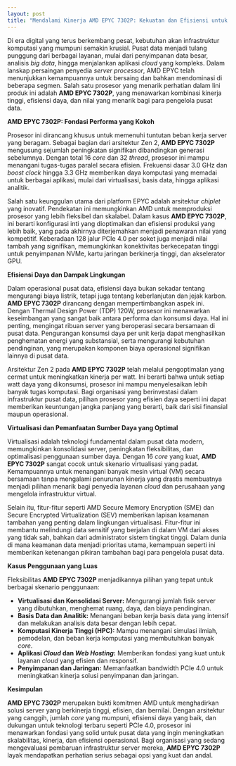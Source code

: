 ```yaml
---
layout: post
title: "Mendalami Kinerja AMD EPYC 7302P: Kekuatan dan Efisiensi untuk Pusat Data Modern"
---
```


Di era digital yang terus berkembang pesat, kebutuhan akan infrastruktur komputasi yang mumpuni semakin krusial. Pusat data menjadi tulang punggung dari berbagai layanan, mulai dari penyimpanan data besar, analisis *big data*, hingga menjalankan aplikasi *cloud* yang kompleks. Dalam lanskap persaingan penyedia *server processor*, AMD EPYC telah menunjukkan kemampuannya untuk bersaing dan bahkan mendominasi di beberapa segmen. Salah satu prosesor yang menarik perhatian dalam lini produk ini adalah **AMD EPYC 7302P**, yang menawarkan kombinasi kinerja tinggi, efisiensi daya, dan nilai yang menarik bagi para pengelola pusat data.

**AMD EPYC 7302P: Fondasi Performa yang Kokoh**

Prosesor ini dirancang khusus untuk memenuhi tuntutan beban kerja server yang beragam. Sebagai bagian dari arsitektur Zen 2, **AMD EPYC 7302P** mengusung sejumlah peningkatan signifikan dibandingkan generasi sebelumnya. Dengan total 16 *core* dan 32 *thread*, prosesor ini mampu menangani tugas-tugas paralel secara efisien. Frekuensi dasar 3.0 GHz dan *boost clock* hingga 3.3 GHz memberikan daya komputasi yang memadai untuk berbagai aplikasi, mulai dari virtualisasi, basis data, hingga aplikasi analitik.

Salah satu keunggulan utama dari platform EPYC adalah arsitektur *chiplet* yang inovatif. Pendekatan ini memungkinkan AMD untuk memproduksi prosesor yang lebih fleksibel dan skalabel. Dalam kasus **AMD EPYC 7302P**, ini berarti konfigurasi inti yang dioptimalkan dan efisiensi produksi yang lebih baik, yang pada akhirnya diterjemahkan menjadi penawaran nilai yang kompetitif. Keberadaan 128 jalur PCIe 4.0 per soket juga menjadi nilai tambah yang signifikan, memungkinkan konektivitas berkecepatan tinggi untuk penyimpanan NVMe, kartu jaringan berkinerja tinggi, dan akselerator GPU.

**Efisiensi Daya dan Dampak Lingkungan**

Dalam operasional pusat data, efisiensi daya bukan sekadar tentang mengurangi biaya listrik, tetapi juga tentang keberlanjutan dan jejak karbon. **AMD EPYC 7302P** dirancang dengan mempertimbangkan aspek ini. Dengan Thermal Design Power (TDP) 120W, prosesor ini menawarkan keseimbangan yang sangat baik antara performa dan konsumsi daya. Hal ini penting, mengingat ribuan server yang beroperasi secara bersamaan di pusat data. Pengurangan konsumsi daya per unit kerja dapat menghasilkan penghematan energi yang substansial, serta mengurangi kebutuhan pendinginan, yang merupakan komponen biaya operasional signifikan lainnya di pusat data.

Arsitektur Zen 2 pada **AMD EPYC 7302P** telah melalui pengoptimalan yang cermat untuk meningkatkan kinerja per watt. Ini berarti bahwa untuk setiap watt daya yang dikonsumsi, prosesor ini mampu menyelesaikan lebih banyak tugas komputasi. Bagi organisasi yang berinvestasi dalam infrastruktur pusat data, pilihan prosesor yang efisien daya seperti ini dapat memberikan keuntungan jangka panjang yang berarti, baik dari sisi finansial maupun operasional.

**Virtualisasi dan Pemanfaatan Sumber Daya yang Optimal**

Virtualisasi adalah teknologi fundamental dalam pusat data modern, memungkinkan konsolidasi server, peningkatan fleksibilitas, dan optimalisasi penggunaan sumber daya. Dengan 16 *core* yang kuat, **AMD EPYC 7302P** sangat cocok untuk skenario virtualisasi yang padat. Kemampuannya untuk menangani banyak mesin virtual (VM) secara bersamaan tanpa mengalami penurunan kinerja yang drastis membuatnya menjadi pilihan menarik bagi penyedia layanan *cloud* dan perusahaan yang mengelola infrastruktur virtual.

Selain itu, fitur-fitur seperti AMD Secure Memory Encryption (SME) dan Secure Encrypted Virtualization (SEV) memberikan lapisan keamanan tambahan yang penting dalam lingkungan virtualisasi. Fitur-fitur ini membantu melindungi data sensitif yang berjalan di dalam VM dari akses yang tidak sah, bahkan dari administrator sistem tingkat tinggi. Dalam dunia di mana keamanan data menjadi prioritas utama, kemampuan seperti ini memberikan ketenangan pikiran tambahan bagi para pengelola pusat data.

**Kasus Penggunaan yang Luas**

Fleksibilitas **AMD EPYC 7302P** menjadikannya pilihan yang tepat untuk berbagai skenario penggunaan:

*   **Virtualisasi dan Konsolidasi Server:** Mengurangi jumlah fisik server yang dibutuhkan, menghemat ruang, daya, dan biaya pendinginan.
*   **Basis Data dan Analitik:** Menangani beban kerja basis data yang intensif dan melakukan analisis data besar dengan lebih cepat.
*   **Komputasi Kinerja Tinggi (HPC):** Mampu menangani simulasi ilmiah, pemodelan, dan beban kerja komputasi yang membutuhkan banyak *core*.
*   **Aplikasi *Cloud* dan *Web Hosting*:** Memberikan fondasi yang kuat untuk layanan *cloud* yang efisien dan responsif.
*   **Penyimpanan dan Jaringan:** Memanfaatkan bandwidth PCIe 4.0 untuk meningkatkan kinerja solusi penyimpanan dan jaringan.

**Kesimpulan**

**AMD EPYC 7302P** merupakan bukti komitmen AMD untuk menghadirkan solusi server yang berkinerja tinggi, efisien, dan bernilai. Dengan arsitektur yang canggih, jumlah *core* yang mumpuni, efisiensi daya yang baik, dan dukungan untuk teknologi terbaru seperti PCIe 4.0, prosesor ini menawarkan fondasi yang solid untuk pusat data yang ingin meningkatkan skalabilitas, kinerja, dan efisiensi operasional. Bagi organisasi yang sedang mengevaluasi pembaruan infrastruktur server mereka, **AMD EPYC 7302P** layak mendapatkan perhatian serius sebagai opsi yang kuat dan andal.
